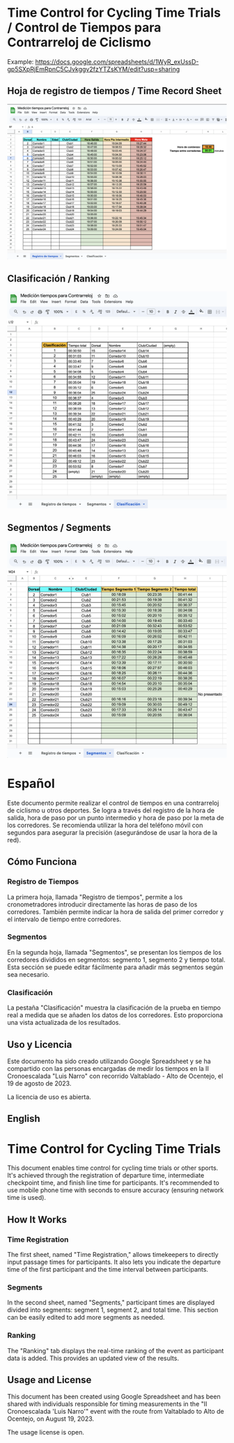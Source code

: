 # Time Control for Cycling Time Trials / Control de Tiempos para Contrarreloj de Ciclismo

Example: https://docs.google.com/spreadsheets/d/1WyR_exUssD-gp5SXpRjEmRpnC5CJvkggv2fzYTZsKYM/edit?usp=sharing

## Hoja de registro de tiempos / Time Record Sheet

![Resigro de tiempos](./Registro_de_tiempos.png)

## Clasificación / Ranking

![Clasificacion](./Clasificacion.png)

## Segmentos / Segments

![Segmentos](./Segmentos.png)


# Español

Este documento permite realizar el control de tiempos en una contrarreloj de ciclismo u otros deportes. Se logra a través del registro de la hora de salida, hora de paso por un punto intermedio y hora de paso por la meta de los corredores. Se recomienda utilizar la hora del teléfono móvil con segundos para asegurar la precisión (asegurándose de usar la hora de la red).

## Cómo Funciona

### Registro de Tiempos

La primera hoja, llamada "Registro de tiempos", permite a los cronometradores introducir directamente las horas de paso de los corredores. También permite indicar la hora de salida del primer corredor y el intervalo de tiempo entre corredores.

### Segmentos

En la segunda hoja, llamada "Segmentos", se presentan los tiempos de los corredores divididos en segmentos: segmento 1, segmento 2 y tiempo total. Esta sección se puede editar fácilmente para añadir más segmentos según sea necesario.

### Clasificación

La pestaña "Clasificación" muestra la clasificación de la prueba en tiempo real a medida que se añaden los datos de los corredores. Esto proporciona una vista actualizada de los resultados.

## Uso y Licencia

Este documento ha sido creado utilizando Google Spreadsheet y se ha compartido con las personas encargadas de medir los tiempos en la II Cronoescalada "Luis Narro" con recorrido Valtablado - Alto de Ocentejo, el 19 de agosto de 2023.

La licencia de uso es abierta.

## English

# Time Control for Cycling Time Trials

This document enables time control for cycling time trials or other sports. It's achieved through the registration of departure time, intermediate checkpoint time, and finish line time for participants. It's recommended to use mobile phone time with seconds to ensure accuracy (ensuring network time is used).

## How It Works

### Time Registration

The first sheet, named "Time Registration," allows timekeepers to directly input passage times for participants. It also lets you indicate the departure time of the first participant and the time interval between participants.

### Segments

In the second sheet, named "Segments," participant times are displayed divided into segments: segment 1, segment 2, and total time. This section can be easily edited to add more segments as needed.

### Ranking

The "Ranking" tab displays the real-time ranking of the event as participant data is added. This provides an updated view of the results.

## Usage and License

This document has been created using Google Spreadsheet and has been shared with individuals responsible for timing measurements in the "II Cronoescalada 'Luis Narro'" event with the route from Valtablado to Alto de Ocentejo, on August 19, 2023.

The usage license is open.
